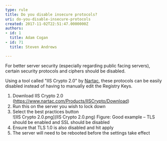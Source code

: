 ```yaml
---
type: rule
title: Do you disable insecure protocols?
uri: do-you-disable-insecure-protocols
created: 2017-11-02T22:51:47.0000000Z
authors:
- id: 1
  title: Adam Cogan
- id: 71
  title: Steven Andrews

---
```


 
​For better server security (especially regarding public facing servers​), certain security protocols and ciphers should be disabled.

 
Using a tool called "IIS Crypto 2.0" by     [Nartac](https://www.nartac.com/Products/IISCrypto), these protocols can be easily disabled instead of having to manually edit the Registry Keys.

1. Download IIS Crypto 2.0 (https://www.nartac.com/Products/IISCrypto/Download)
2. Run this on the server you wish to lock down
3. Select the best practices button <br>      ![IIS Crypto 2.0.png](IIS Crypto 2.0.png) Figure: Good example – TLS should be enabled and SSL should be disabled
4. Ensure that TLS 1.0 is also disabled and hit apply <br>
5. The server will need to be rebooted before the settings take effect​


